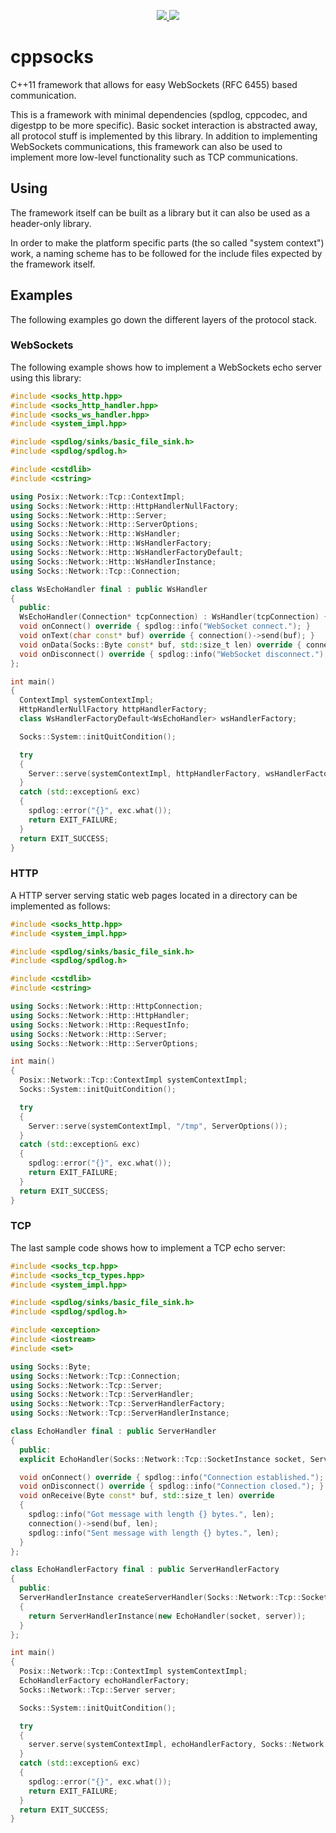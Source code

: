 <p align="center">
  <a href="https://travis-ci.com/rpoisel/cppsocks">
    <img src="https://api.travis-ci.com/rpoisel/cppsocks.svg?branch=master">
  </a>
  <a href="https://codecov.io/gh/rpoisel/cppsocks">
    <img src="https://codecov.io/gh/rpoisel/cppsocks/branch/master/graph/badge.svg" />
  </a>
</p>

# cppsocks

C++11 framework that allows for easy WebSockets (RFC 6455) based communication.

This is a framework with minimal dependencies (spdlog, cppcodec, and digestpp to be more specific). Basic socket interaction is abstracted away, all protocol stuff is implemented by this library. In addition to implementing WebSockets communications, this framework can also be used to implement more low-level functionality such as TCP communications.

## Using

The framework itself can be built as a library but it can also be used as a header-only library.

In order to make the platform specific parts (the so called "system context") work, a naming scheme has to be followed for the include files expected by the framework itself.

## Examples

The following examples go down the different layers of the protocol stack.

### WebSockets

The following example shows how to implement a WebSockets echo server using this library:

```` C++
#include <socks_http.hpp>
#include <socks_http_handler.hpp>
#include <socks_ws_handler.hpp>
#include <system_impl.hpp>

#include <spdlog/sinks/basic_file_sink.h>
#include <spdlog/spdlog.h>

#include <cstdlib>
#include <cstring>

using Posix::Network::Tcp::ContextImpl;
using Socks::Network::Http::HttpHandlerNullFactory;
using Socks::Network::Http::Server;
using Socks::Network::Http::ServerOptions;
using Socks::Network::Http::WsHandler;
using Socks::Network::Http::WsHandlerFactory;
using Socks::Network::Http::WsHandlerFactoryDefault;
using Socks::Network::Http::WsHandlerInstance;
using Socks::Network::Tcp::Connection;

class WsEchoHandler final : public WsHandler
{
  public:
  WsEchoHandler(Connection* tcpConnection) : WsHandler(tcpConnection) {}
  void onConnect() override { spdlog::info("WebSocket connect."); }
  void onText(char const* buf) override { connection()->send(buf); }
  void onData(Socks::Byte const* buf, std::size_t len) override { connection()->send(buf, len); }
  void onDisconnect() override { spdlog::info("WebSocket disconnect."); }
};

int main()
{
  ContextImpl systemContextImpl;
  HttpHandlerNullFactory httpHandlerFactory;
  class WsHandlerFactoryDefault<WsEchoHandler> wsHandlerFactory;

  Socks::System::initQuitCondition();

  try
  {
    Server::serve(systemContextImpl, httpHandlerFactory, wsHandlerFactory, ServerOptions());
  }
  catch (std::exception& exc)
  {
    spdlog::error("{}", exc.what());
    return EXIT_FAILURE;
  }
  return EXIT_SUCCESS;
}
````

### HTTP

A HTTP server serving static web pages located in a directory can be implemented as follows:

```` C++
#include <socks_http.hpp>
#include <system_impl.hpp>

#include <spdlog/sinks/basic_file_sink.h>
#include <spdlog/spdlog.h>

#include <cstdlib>
#include <cstring>

using Socks::Network::Http::HttpConnection;
using Socks::Network::Http::HttpHandler;
using Socks::Network::Http::RequestInfo;
using Socks::Network::Http::Server;
using Socks::Network::Http::ServerOptions;

int main()
{
  Posix::Network::Tcp::ContextImpl systemContextImpl;
  Socks::System::initQuitCondition();

  try
  {
    Server::serve(systemContextImpl, "/tmp", ServerOptions());
  }
  catch (std::exception& exc)
  {
    spdlog::error("{}", exc.what());
    return EXIT_FAILURE;
  }
  return EXIT_SUCCESS;
}
````

### TCP

The last sample code shows how to implement a TCP echo server:

```` C++
#include <socks_tcp.hpp>
#include <socks_tcp_types.hpp>
#include <system_impl.hpp>

#include <spdlog/sinks/basic_file_sink.h>
#include <spdlog/spdlog.h>

#include <exception>
#include <iostream>
#include <set>

using Socks::Byte;
using Socks::Network::Tcp::Connection;
using Socks::Network::Tcp::Server;
using Socks::Network::Tcp::ServerHandler;
using Socks::Network::Tcp::ServerHandlerFactory;
using Socks::Network::Tcp::ServerHandlerInstance;

class EchoHandler final : public ServerHandler
{
  public:
  explicit EchoHandler(Socks::Network::Tcp::SocketInstance socket, Server* server) : ServerHandler(socket, server) {}

  void onConnect() override { spdlog::info("Connection established."); }
  void onDisconnect() override { spdlog::info("Connection closed."); }
  void onReceive(Byte const* buf, std::size_t len) override
  {
    spdlog::info("Got message with length {} bytes.", len);
    connection()->send(buf, len);
    spdlog::info("Sent message with length {} bytes.", len);
  }
};

class EchoHandlerFactory final : public ServerHandlerFactory
{
  public:
  ServerHandlerInstance createServerHandler(Socks::Network::Tcp::SocketInstance socket, Server* server) override
  {
    return ServerHandlerInstance(new EchoHandler(socket, server));
  }
};

int main()
{
  Posix::Network::Tcp::ContextImpl systemContextImpl;
  EchoHandlerFactory echoHandlerFactory;
  Socks::Network::Tcp::Server server;

  Socks::System::initQuitCondition();

  try
  {
    server.serve(systemContextImpl, echoHandlerFactory, Socks::Network::Tcp::ServerOptions());
  }
  catch (std::exception& exc)
  {
    spdlog::error("{}", exc.what());
    return EXIT_FAILURE;
  }
  return EXIT_SUCCESS;
}
````
